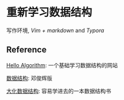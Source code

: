 # 重新学习数据结构

写作环境, *Vim + markdown* and *Typora*

## Reference

[Hello Algorithm](https://www.hello-algo.com/): 一个基础学习数据结构的网站

[数据结构](https://cloud.tsinghua.edu.cn/d/76cbab99574046698804/): 邓俊辉版

[大化数据结构](https://book.douban.com/subject/6424904/): 容易学进去的一本数据结构书

